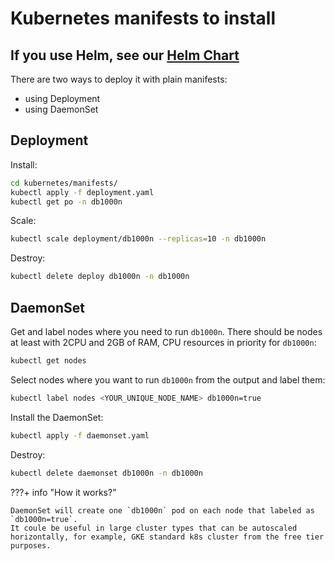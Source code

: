 # Kubernetes manifests to install

## If you use Helm, see our [Helm Chart](/db1000n/advanced-docs/kubernetes/helm-charts/)

There are two ways to deploy it with plain manifests:

- using Deployment
- using DaemonSet

## Deployment

Install:

```bash
cd kubernetes/manifests/
kubectl apply -f deployment.yaml
kubectl get po -n db1000n
```

Scale:

```bash
kubectl scale deployment/db1000n --replicas=10 -n db1000n
```

Destroy:

```bash
kubectl delete deploy db1000n -n db1000n
```

## DaemonSet

Get and label nodes where you need to run `db1000n`.
There should be nodes at least with 2CPU and 2GB of RAM, CPU resources in priority for `db1000n`:

```bash
kubectl get nodes
```

Select nodes where you want to run `db1000n` from the output and label them:

```bash
kubectl label nodes <YOUR_UNIQUE_NODE_NAME> db1000n=true
```

Install the DaemonSet:

```bash
kubectl apply -f daemonset.yaml
```

Destroy:

```bash
kubectl delete daemonset db1000n -n db1000n
```

???+ info "How it works?"

    DaemonSet will create one `db1000n` pod on each node that labeled as `db1000n=true`.
    It coule be useful in large cluster types that can be autoscaled horizontally, for example, GKE standard k8s cluster from the free tier purposes.
